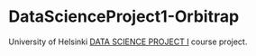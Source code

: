 # DataScienceProject1-Orbitrap

University of Helsinki [DATA SCIENCE PROJECT I](https://studies.helsinki.fi/opintotarjonta/cur/hy-opt-cur-2021-eeee452d-c31e-4e68-b239-b07da05aa34d) course project.
